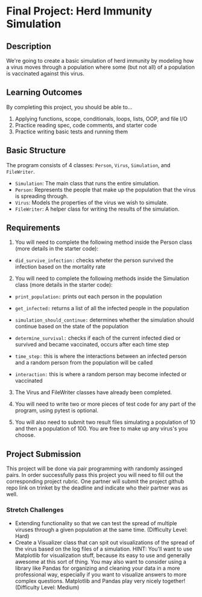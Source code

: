# Final Project: Herd Immunity Simulation

## Description
We're going to create a basic simulation of herd immunity by modeling how a virus moves through a population where some (but not all) of a population is vaccinated against this virus.

## Learning Outcomes
By completing this project, you should be able to…

1. Applying functions, scope, conditionals, loops, lists, OOP, and file I/O
1. Practice reading spec, code comments, and starter code
1. Practice writing basic tests and running them

## Basic Structure

The program consists of 4 classes: `Person`, `Virus`, `Simulation`, and `FileWriter`.

* `Simulation`: The main class that runs the entire simulation.
* `Person`: Represents the people that make up the population that the virus is spreading through.
* `Virus`: Models the properties of the virus we wish to simulate.
* `FileWriter`: A helper class for writing the results of the simulation.

## Requirements

1. You will need to complete the following method inside the Person class (more details in the starter code):

* `did_survive_infection:` checks wheter the person survived the infection based on the mortality rate

2. You will need to complete the following methods inside the Simulation class (more details in the starter code):

* `print_population:` prints out each person in the population

* `get_infected:` returns a list of all the infected people in the population

* `simulation_should_continue:` determines whether the simulation should continue based on the state of the population

* `determine_survival:` checks if each of the current infected died or survived and became vaccinated, occurs after each time step

* `time_step:` this is where the interactions between an infected person and a random person from the population will be called

* `interaction:` this is where a random person may become infected or vaccinated

3. The Virus and FileWriter classes have already been completed.

4. You will need to write two or more pieces of test code for any part of the program, using pytest is optional. 

5. You will also need to submit two result files simulating a population of 10 and then a population of 100. You are free to make up any virus's you choose.

## Project Submission

This project will be done via pair programming with randomly assinged pairs. In order successfully pass this project you will need to fill out the corresponding project rubric. 
One partner will submit the project github repo link on trinket by the deadline and indicate who their partner was as well. 

### Stretch Challenges

  * Extending functionality so that we can test the spread of multiple viruses through a given population at the same time. (Difficulty Level: Hard)
  * Create a Visualizer class that can spit out visualizations of the spread of the virus based on the log files of a simulation.  HINT: You'll want to use Matplotlib for visualization stuff, because its easy to use and generally awesome at this sort of thing.  You may also want to consider using a library like Pandas for organizing and cleaning your data in a more professional way, especially if you want to visualize answers to more complex questions.  Matplotlib and Pandas play very nicely together! (Difficulty Level: Medium)